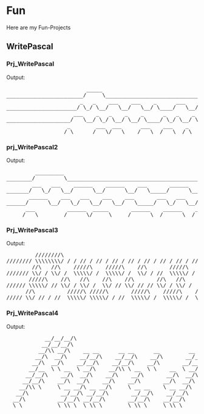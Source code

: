# Fun
Here are my Fun-Projects

## WritePascal

### Prj_WritePascal 
Output:
<pre>
                         _____                                _
________________________/     \______________________________/ \________v---
                       _   _    ___    ___    _      ___    _
______________________/ \_/ \__/   \__/   \__/ \____/   \__/ \________v---
                     ___    _   _    _    _      _   _    _
____________________/   \__/ \_/ \__/ \__/ \____/ \_/ \__/ \________v---
                   _        ___  ___      ___    ___    _
__________________/ \______/   \/   \____/   \__/   \__/ \________v---
</pre>

### prj_WritePascal2
Output:
<pre>
         _________                                            ___
________/         \__________________________________________/   \________v---
        ___   ___    ______    ______    ___       ______    ___
_______/   \_/   \__/      \__/      \__/   \_____/      \__/   \________v---
       ______    ___   ___    ___    ___       ___   ___    ___
______/      \__/   \_/   \__/   \__/   \_____/   \_/   \__/   \________v---
      ___          ______  _____       ______    ______    ___
_____/   \________/      \/     \_____/      \__/      \__/   \________v---
</pre>

### Prj_WritePascal3
Output:
<pre>
         ////////\                                            //\
//////// \\\\\\\\/ / / // / // / // / // / // / // / // / //  \\/ //////
        //\   //\    /////\    /////\    //\       /////\    //\
/////// \\/ / \\/ /  \\\\\/ /  \\\\\/ /  \\/ / //  \\\\\/ /  \\/ //////
       /////\    //\   //\    //\    //\       //\   //\    //\
////// \\\\\/ // \\/ / \\/ /  \\/ // \\/ // // \\/ / \\/ /  \\/ //////
      //\          /////\ /////\       /////\    /////\    //\
///// \\/ // / //  \\\\\/ \\\\\/ / //  \\\\\/ /  \\\\\/ /  \\/ //////
</pre>

### Prj_WritePascal4
Output:
<pre>
            __/__/__/\                                                __/\
           __/__/__/\                                                __/\
          __/\\ __/\    __ __      __ __      __         __ __      __/\
         __/\  __/\    __/__/\    __/__/\    __/\       __/__/\    __/\
        __/\  __/\    __/__/\    __/__/\    __/\       __/__/\    __/\
       __/__  \ \ __  \ __/\    __/\\ \ __  \ \    __  \ __/\    __/\
      __/__/\    __/\  __/\    __/\    __/\       __/\  __/\    __/\
     __/__/\    __/\  __/\    __/\    __/\       __/\  __/\    __/\
    __/\\ \     \ __ __/\ __ __/\     \ __ __    \ __ __/\    __/\
   __/\          __/__/\ __/__/\       __/__/\    __/__/\    __/\
  __/\          __/__/\ __/__/\       __/__/\    __/__/\    __/\
  \ \           \ \\ \  \ \\ \        \ \\ \     \ \\ \     \ \
</pre>
